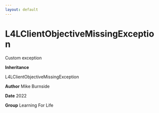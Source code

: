 ```yaml
---
layout: default
---
```


# L4LClientObjectiveMissingException

Custom exception

**Inheritance**

L4LClientObjectiveMissingException

**Author** Mike Burnside

**Date** 2022

**Group** Learning For Life
